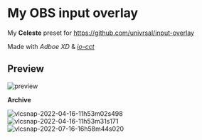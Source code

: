 # My OBS input overlay
My **Celeste** preset for https://github.com/univrsal/input-overlay

Made with _Adboe XD_ & _[io-cct](https://univrsal.github.io/input-overlay/cct/)_

## Preview
![preview](https://user-images.githubusercontent.com/49156174/210125555-cd130b6b-f367-43bb-9097-b2464c480568.png)

**Archive**

![vlcsnap-2022-04-16-11h53m02s498](https://user-images.githubusercontent.com/49156174/163660538-4adbd3e1-481e-41bd-b29a-335446dd0159.png)
![vlcsnap-2022-04-16-11h53m31s171](https://user-images.githubusercontent.com/49156174/163660539-49fe0e86-caa7-41f6-b7de-2961467f96c6.png)
![vlcsnap-2022-07-16-16h58m44s020](https://user-images.githubusercontent.com/49156174/179348252-0df56be7-aa44-4a79-bd64-85d1769d7492.png)

